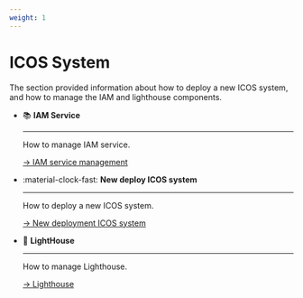 ```yaml
---
weight: 1
---
```


# ICOS System
The section provided information about how to deploy a new ICOS system, and how to manage the IAM and lighthouse components.


<div class="grid cards" markdown>

-   :books:   __IAM Service__

    ---

    How to manage IAM service.

    [&rarr; IAM service management](IAM.md)

-   :material-clock-fast:  __New deploy ICOS system__

    ---

    How to deploy a new ICOS system.

    [&rarr; New deployment ICOS system](deploy_new.md)

-   :scroll:   __LightHouse__

    ---

    How to manage Lighthouse.
 
    [&rarr; Lighthouse](Lighthouse.md)

</div>


